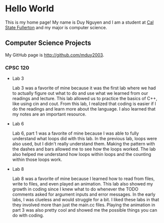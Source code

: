 # Hello World

This is my home page! My name is Duy Nguyen and I am a student at [Cal State Fullerton](http://www.fullerton.edu/) and my major is computer science.

## Computer Science Projects

My GitHub page is http://github.com/mduy2003.

### CPSC 120

* Lab 3

    Lab 3 was a favorite of mine because it was the first lab where we had to actually figure out what to do and use what we learned from our readings and lecture. This lab allowed us to practice the basics of C++, like using cin and cout. From this lab, I realized that coding is easier if I do the readings and learn more about the language. I also learned that my notes are an important resource.

* Lab 6

    Lab 6, part 1 was a favorite of mine because I was able to fully understand what loops did with this lab. In the previous lab, loops were also used, but I didn't really understand them. Making the pattern with the dashes and bars allowed me to see how the loops worked. The lab also helped me understand how loops within loops and the counting within those loops work.

* Lab 8

    Lab 8 was a favorite of mine because I learned how to read from files, write to files, and even played an animation. This lab also showed my growth in coding since I knew what to do whenever the TODO comments asked for argument inputs and error messages. In the early labs, I was clueless and would struggle for a bit. I liked these labs in that they involved more than just the main.cc files. Playing the animation in part 3 was also pretty cool and showed me the possible things you can do with coding.